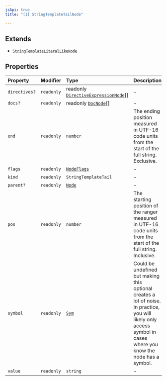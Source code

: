 ```yaml
---
jsApi: true
title: "[I] StringTemplateTailNode"

---
```

## Extends

- [`StringTemplateLiteralLikeNode`](StringTemplateLiteralLikeNode.md)

## Properties

| Property | Modifier | Type | Description | Overrides | Inherited from |
| :------ | :------ | :------ | :------ | :------ | :------ |
| `directives?` | `readonly` | readonly [`DirectiveExpressionNode`](DirectiveExpressionNode.md)[] | - | [`StringTemplateLiteralLikeNode`](StringTemplateLiteralLikeNode.md).`directives` | [`StringTemplateLiteralLikeNode`](StringTemplateLiteralLikeNode.md).`directives` |
| `docs?` | `readonly` | readonly [`DocNode`](DocNode.md)[] | - | [`StringTemplateLiteralLikeNode`](StringTemplateLiteralLikeNode.md).`docs` | [`StringTemplateLiteralLikeNode`](StringTemplateLiteralLikeNode.md).`docs` |
| `end` | `readonly` | `number` | The ending position measured in UTF-16 code units from the start of the<br />full string. Exclusive. | [`StringTemplateLiteralLikeNode`](StringTemplateLiteralLikeNode.md).`end` | [`StringTemplateLiteralLikeNode`](StringTemplateLiteralLikeNode.md).`end` |
| `flags` | `readonly` | [`NodeFlags`](../enumerations/NodeFlags.md) | - | [`StringTemplateLiteralLikeNode`](StringTemplateLiteralLikeNode.md).`flags` | [`StringTemplateLiteralLikeNode`](StringTemplateLiteralLikeNode.md).`flags` |
| `kind` | `readonly` | `StringTemplateTail` | - | [`StringTemplateLiteralLikeNode`](StringTemplateLiteralLikeNode.md).`kind` | [`StringTemplateLiteralLikeNode`](StringTemplateLiteralLikeNode.md).`kind` |
| `parent?` | `readonly` | [`Node`](../type-aliases/Node.md) | - | [`StringTemplateLiteralLikeNode`](StringTemplateLiteralLikeNode.md).`parent` | [`StringTemplateLiteralLikeNode`](StringTemplateLiteralLikeNode.md).`parent` |
| `pos` | `readonly` | `number` | The starting position of the ranger measured in UTF-16 code units from the<br />start of the full string. Inclusive. | [`StringTemplateLiteralLikeNode`](StringTemplateLiteralLikeNode.md).`pos` | [`StringTemplateLiteralLikeNode`](StringTemplateLiteralLikeNode.md).`pos` |
| `symbol` | `readonly` | [`Sym`](Sym.md) | Could be undefined but making this optional creates a lot of noise. In practice,<br />you will likely only access symbol in cases where you know the node has a symbol. | [`StringTemplateLiteralLikeNode`](StringTemplateLiteralLikeNode.md).`symbol` | [`StringTemplateLiteralLikeNode`](StringTemplateLiteralLikeNode.md).`symbol` |
| `value` | `readonly` | `string` | - | [`StringTemplateLiteralLikeNode`](StringTemplateLiteralLikeNode.md).`value` | [`StringTemplateLiteralLikeNode`](StringTemplateLiteralLikeNode.md).`value` |
